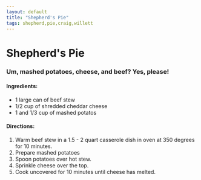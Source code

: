 ```yaml
---
layout: default
title: "Shepherd's Pie"
tags: shepherd,pie,craig,willett
---
```

# Shepherd's Pie

### Um, mashed potatoes, cheese, and beef?  Yes, please!

#### Ingredients:
- 1 large can of beef stew
- 1/2 cup of shredded cheddar cheese
- 1 and 1/3 cup of mashed potatos

#### Directions:
1. Warm beef stew in a 1.5 - 2 quart casserole dish in oven at 350 degrees for 10 minutes.
2. Prepare mashed potatoes
3. Spoon potatoes over hot stew. 
4. Sprinkle cheese over the top.
5. Cook uncovered for 10 minutes until cheese has melted.
